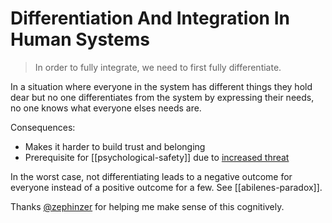 # Differentiation And Integration In Human Systems

> In order to fully integrate, we need to first fully differentiate.

In a situation where everyone in the system has different things they hold dear but no one differentiates from the system by expressing their needs, no one knows what everyone elses needs are.

Consequences:

* Makes it harder to build trust and belonging
* Prerequisite for [[psychological-safety]] due to [increased threat](organism-and-environment.md)

In the worst case, not differentiating leads to a negative outcome for everyone instead of a positive outcome for a few. See [[abilenes-paradox]].

Thanks [@zephinzer](https://github.com/zephinzer) for helping me make sense of this cognitively.
